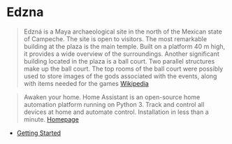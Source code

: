 # Edzna

> Edzná is a Maya archaeological site in the north of the Mexican state of Campeche. The site is open to visitors. The most remarkable building at the plaza is the main temple. Built on a platform 40 m high, it provides a wide overview of the surroundings. Another significant building located in the plaza is a ball court. Two parallel structures make up the ball court. The top rooms of the ball court were possibly used to store images of the gods associated with the events, along with items needed for the games [Wikipedia](https://en.wikipedia.org/wiki/Edzna)

> Awaken your home. Home Assistant is an open-source home automation platform running on Python 3. Track and control all devices at home and automate control. Installation in less than a minute. [Homepage]()

* [Getting Started](https://home-assistant.io/getting-started/)

